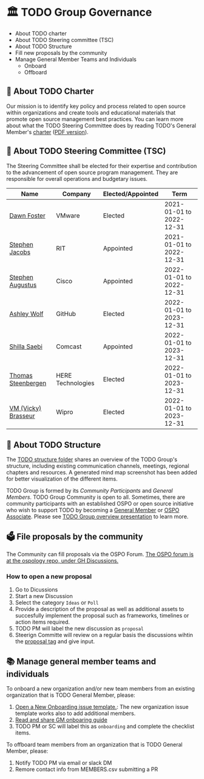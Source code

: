 # 🏛 TODO Group Governance

* About TODO charter
* About TODO Steering committee (TSC)
* About TODO Structure
* Fill new proposals by the community
* Manage General Member Teams and Individuals
   * Onboard
   * Offboard


## 📝 About TODO Charter

Our mission is to identify key policy and process related to open source within organizations and create tools and educational materials that promote open source management best practices. You can learn more about what the TODO Steering Committee does by reading TODO's General Member's [charter](https://github.com/todogroup/governance/blob/master/CHARTER.adoc) ([PDF version](https://github.com/todogroup/governance/blob/master/TODO%20Charter%20and%20Agreement%20v2.0.pdf)).

## 🧭 About TODO Steering Committee (TSC)

The Steering Committee shall be elected for their expertise and contribution to the advancement of open source program management. They are responsible for overall operations and budgetary issues.

| Name | Company | Elected/Appointed | Term |
| --- | --- | --- | --- |
| [Dawn Foster](https://github.com/geekygirldawn) | VMware | Elected | 2021-01-01 to 2022-12-31 |
| [Stephen Jacobs](https://github.com/itprofjacobs) | RIT | Appointed | 2021-01-01 to 2022-12-31 |
| [Stephen Augustus](https://github.com/justaugustus) | Cisco | Appointed | 2022-01-01 to 2022-12-31 |
| [Ashley Wolf](https://github.com/ashleywolf) | GitHub | Elected | 2022-01-01 to 2023-12-31 |
| [Shilla Saebi](https://github.com/shillasaebi) | Comcast | Appointed | 2022-01-01 to 2023-12-31 |
| [Thomas Steenbergen](https://github.com/tsteenbe) | HERE Technologies | Elected | 2022-01-01 to 2023-12-31 |
| [VM (Vicky) Brasseur](https://github.com/vmbrasseur) | Wipro | Elected | 2022-01-01 to 2023-12-31 |

## 🧩 About TODO Structure

The [TODO structure folder](https://github.com/todogroup/governance/blob/main/TODO%20Structure/structure-mindmap.md#todo-groups-structure) shares an overview of the TODO Group's structure, including existing communication channels, meetings, regional chapters and resources. A generated mind map screenshot has been added for better visualization of the different items.

TODO Group is formed by its *Community Participants* and *General Members*. TODO Group Community is open to all. Sometimes, there are community participants with an established OSPO or open source initiative who wish to support TODO by becoming a [General Member](https://todogroup.org/join/) or [OSPO Associate](https://github.com/todogroup/governance/blob/main/OSPO-Associate-Program.md). Please see [TODO Group overview presentation](https://docs.google.com/presentation/d/1p4dhx0Dg8fZDO8yzp7nWC2r5WHyVH-jjSQM59lkKLdo/edit?usp=sharing) to learn more.

## 🗳 File proposals by the community

The Community can fill proposals via the OSPO Forum. [The OSPO forum is at the ospology repo, under GH Discussions.](https://github.com/todogroup/ospology/discussions)

### How to open a new proposal

1) Go to Dicussions
2) Start a new Discussion
3) Select the category `Ideas` or `Poll`
4) Provide a description of the proposal as well as additional assets to succesfully implement the proposal such as frameworks, timelines or action items required.
5) TODO PM will label the new discussion as `proposal`
6) Steerign Committe will review on a regular basis the discussions wihtin the [proposal tag](https://github.com/todogroup/ospology/discussions?discussions_q=label%3Aproposal) and give input.

## 📚 Manage general member teams and individuals

To onboard a new organization and/or new team members from an existing organization that is TODO General Member, please:

1) [Open a New Onboarding issue template.](https://github.com/todogroup/governance/issues/new/choose): The new organization issue template works also to add additional members.
2) [Read and share GM onboaring guide](https://github.com/todogroup/governance/blob/main/onboarding/general-member.md#general-member-onboarding)
3) TODO PM or SC will label this as `onboarding` and complete the checklist items.

To offboard team members from an organization that is TODO General Member, please:

1) Notify TODO PM via email or slack DM
2) Remore contact info from MEMBERS.csv submitting a PR


